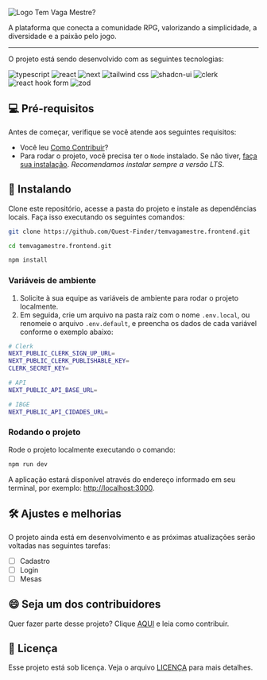![Logo Tem Vaga Mestre?](https://imgur.com/HisaR2D.png)

A plataforma que conecta a comunidade RPG, valorizando a simplicidade, a diversidade e a paixão pelo jogo.

---

O projeto está sendo desenvolvido com as seguintes tecnologias:

![typescript](https://img.shields.io/badge/typescript-292b36?style=for-the-badge&logo=typescript)
![react](https://img.shields.io/badge/react-292b36?style=for-the-badge&logo=react)
![next](https://img.shields.io/badge/next.js-292b36?style=for-the-badge&logo=next.js)
![tailwind css](https://img.shields.io/badge/tailwind_css-292b36?style=for-the-badge&logo=tailwindcss)
![shadcn-ui](https://img.shields.io/badge/shadcn--ui-292b36?style=for-the-badge&logo=shadcnui)
![clerk](https://img.shields.io/badge/clerk-292b36?style=for-the-badge&logo=clerk)
![react hook form](https://img.shields.io/badge/react_hook_form-292b36?style=for-the-badge&logo=reacthookform)
![zod](https://img.shields.io/badge/zod-292b36?style=for-the-badge&logo=zod)

## 💻 Pré-requisitos

Antes de começar, verifique se você atende aos seguintes requisitos:

- Você leu [Como Contribuir](CONTRIBUTING.md)?
- Para rodar o projeto, você precisa ter o `Node` instalado. Se não tiver, [faça sua instalação](https://nodejs.org/en/download/package-manager). _Recomendamos instalar sempre a versão LTS_.

## 🚀 Instalando

Clone este repositório, acesse a pasta do projeto e instale as dependências locais. Faça isso executando os seguintes comandos:

```bash
git clone https://github.com/Quest-Finder/temvagamestre.frontend.git

cd temvagamestre.frontend.git

npm install
```

### Variáveis de ambiente

1. Solicite à sua equipe as variáveis de ambiente para rodar o projeto localmente.
2. Em seguida, crie um arquivo na pasta raíz com o nome `.env.local`, ou renomeie o arquivo `.env.default`, e preencha os dados de cada variável conforme o exemplo abaixo:

```bash
# Clerk
NEXT_PUBLIC_CLERK_SIGN_UP_URL=
NEXT_PUBLIC_CLERK_PUBLISHABLE_KEY=
CLERK_SECRET_KEY=

# API
NEXT_PUBLIC_API_BASE_URL=

# IBGE
NEXT_PUBLIC_API_CIDADES_URL=
```

### Rodando o projeto

Rode o projeto localmente executando o comando:

```bash
npm run dev
```

A aplicação estará disponível através do endereço informado em seu terminal, por exemplo: [http://localhost:3000](http://localhost:3000).

## 🛠️ Ajustes e melhorias

O projeto ainda está em desenvolvimento e as próximas atualizações serão voltadas nas seguintes tarefas:

- [ ] Cadastro
- [ ] Login
- [ ] Mesas

## 😄 Seja um dos contribuidores

Quer fazer parte desse projeto? Clique [AQUI](CONTRIBUTING.md) e leia como contribuir.

## 📝 Licença

Esse projeto está sob licença. Veja o arquivo [LICENÇA](LICENSE.md) para mais detalhes.
